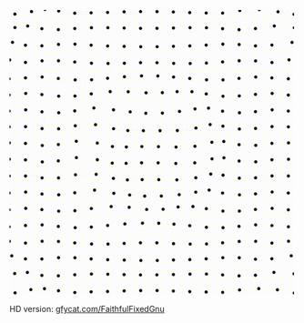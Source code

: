 ![Preview](doc/preview.gif)  

HD version: [gfycat.com/FaithfulFixedGnu](http://gfycat.com/FaithfulFixedGnu)
